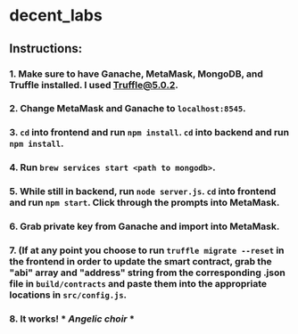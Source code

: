 # decent_labs

## Instructions:

### 1. Make sure to have Ganache, MetaMask, MongoDB, and Truffle installed. I used Truffle@5.0.2.

### 2. Change MetaMask and Ganache to `localhost:8545`.

### 3. `cd` into frontend and run `npm install`. `cd` into backend and run `npm install`.

### 4. Run `brew services start <path to mongodb>`.

### 5. While still in backend, run `node server.js`. `cd` into frontend and run `npm start`. Click through the prompts into MetaMask.

### 6. Grab private key from Ganache and import into MetaMask.

### 7. (If at any point you choose to run ```truffle migrate --reset``` in the frontend in order to update the smart contract, grab the "abi" array and "address" string from the corresponding .json file in `build/contracts` and paste them into the appropriate locations in `src/config.js`.

### 8. It works! * *Angelic choir* *
